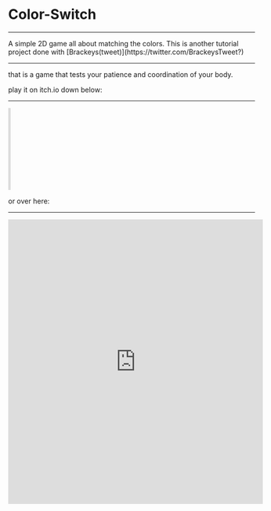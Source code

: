 <h1>Color-Switch</h1>
<hr>
A simple 2D game all about matching the colors.
This is another tutorial project done with [Brackeys(tweet)](https://twitter.com/BrackeysTweet?)
<hr>
that is a game that tests your patience and coordination of your body.

play it on itch.io down below:<hr>

<iframe frameborder="0" src="https://itch.io/embed/679863?dark=true" width="5 52" height="167">
  <a href="https://knownkreatives.itch.io/color-switch">
    Color-Switch by Known Kreatives
  </a>
</iframe>

or over here:<hr>
<iframe frameborder="0" src="https://itch.io/embed-upload/2404786?color=19000f" allowfullscreen="" width="520" height="580">
  <a href="https://knownkreatives.itch.io/color-switch">
    Play Color-Switch on itch.io
  </a>
</iframe>

